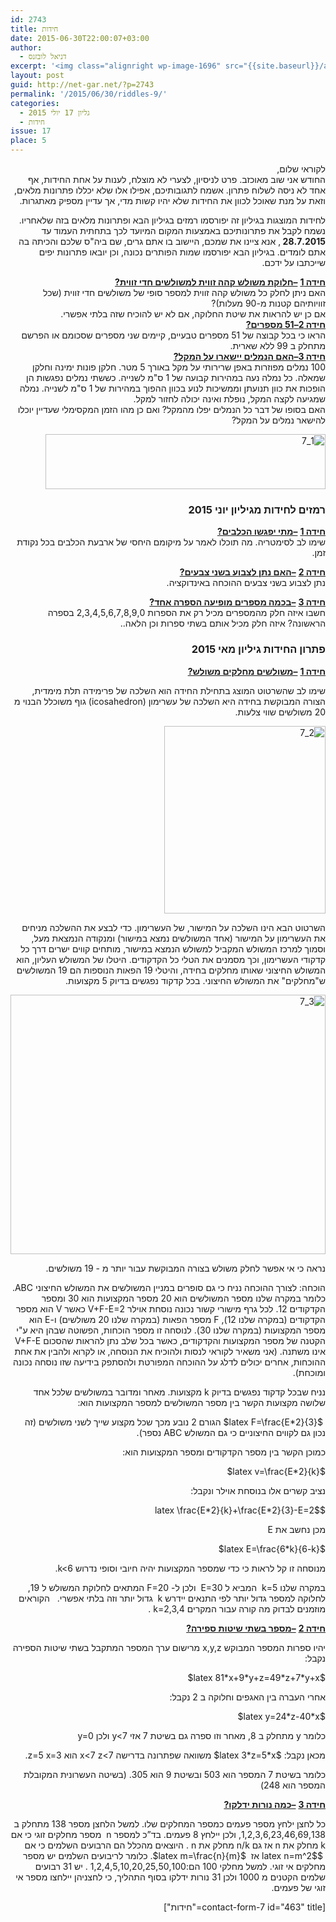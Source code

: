 ```yaml
---
id: 2743
title: חידות
date: 2015-06-30T22:00:07+03:00
author:
  - דניאל לובזנס
excerpt: '<img class="alignright wp-image-1696" src="{{site.baseurl}}/assets/img/2014/11/unnamed-1.jpg" alt="unnamed (1)" width="101" height="106" />מדור החידות לילדים ונוער המחודש, יותר אתגר,יותר עניין בעריכת דניאל לובזנס'
layout: post
guid: http://net-gar.net/?p=2743
permalink: '/2015/06/30/riddles-9/'
categories:
  - גליון 17 יולי 2015
  - חידות
issue: 17
place: 5
---
```

<p style="direction: rtl;">
  לקוראי שלום,<br /> החודש אני שוב מאוכזב. פרט לניסיון, לצערי לא מוצלח, לענות על אחת החידות, אף אחד לא ניסה לשלוח פתרון. אשמח לתגובותיכם, אפילו אלו שלא יכללו פתרונות מלאים, וזאת על מנת שאוכל לכוון את החידות שלא יהיו קשות מדי, אך עדיין מספיק מאתגרות.
</p>

<p style="direction: rtl;">
  לחידות המוצגות בגיליון זה יפורסמו רמזים בגיליון הבא ופתרונות מלאים בזה שלאחריו. נשמח לקבל את פתרונותיכם באמצעות המקום המיועד לכך בתחתית העמוד עד <strong>28.7.2015 </strong>, אנא ציינו את שמכם, היישוב בו אתם גרים, שם ביה"ס שלכם והכיתה בה אתם לומדים. בגיליון הבא יפורסמו שמות הפותרים נכונה, וכן יובאו פתרונות יפים שייכתבו על ידכם.
</p>

<p style="direction: rtl;">
  <strong><span style="text-decoration: underline;">חידה 1</span></strong> <strong><span style="text-decoration: underline;">–חלוקת משולש קהה זווית למשולשים חדי זווית?<br /> </span></strong>האם ניתן לחלק כל משולש קהה זווית למספר סופי של משולשים חדי זווית (שכל זוויותיהם קטנות מ-90 מעלות)?<br /> אם כן יש להראות את שיטת החלוקה, אם לא יש להוכיח שזה בלתי אפשרי.<br /> <strong><span style="text-decoration: underline;">חידה 2–51 מספרים?<br /> </span></strong>הראו כי בכל קבוצה של 51 מספרים טבעיים, קיימים שני מספרים שסכומם או הפרשם מתחלק ב 99 ללא שארית.<br /> <strong><span style="text-decoration: underline;">חידה 3–האם הנמלים יישארו על המקל?<br /> </span></strong>100 נמלים מפוזרות באפן שרירותי על מקל באורך 5 מטר. חלקן פונות ימינה וחלקן שמאלה. כל נמלה נעה במהירות קבועה של 1 ס"מ לשנייה. כששתי נמלים נפגשות הן הופכות את כוון תנועתן וממשיכות לנוע בכוון ההפוך במהירות של 1 ס"מ לשנייה. נמלה שמגיעה לקצה המקל, נופלת ואינה יכולה לחזור למקל.<br /> האם בסופו של דבר כל הנמלים יפלו מהמקל? ואם כן מהו הזמן המקסימלי שעדיין יוכלו להישאר נמלים על המקל?
</p>

<p style="direction: rtl;">
  <img class="aligncenter wp-image-2744 size-full" src="{{site.baseurl}}/assets/img/2015/06/1_7.png" alt="1_7" width="448" height="88" />
</p>

<h3 style="direction: rtl;">
  רמזים לחידות מגיליון יוני 2015
</h3>

<p style="direction: rtl;">
  <strong><span style="text-decoration: underline;">חידה 1</span></strong> <strong><span style="text-decoration: underline;">–מתי יפגשו הכלבים?<br /> </span></strong>שימו לב לסימטריה. מה תוכלו לאמר על מיקומם היחסי של ארבעת הכלבים בכל נקודת זמן.
</p>

<p style="direction: rtl;">
  <strong><span style="text-decoration: underline;">חידה 2</span></strong> <strong><span style="text-decoration: underline;">–האם נתן לצבוע בשני צבעים?<br /> </span></strong>נתן לצבוע בשני צבעים ההוכחה באינדוקציה.
</p>

<p style="direction: rtl;">
  <strong><span style="text-decoration: underline;">חידה 3</span></strong> <strong><span style="text-decoration: underline;">–בכמה מספרים מופיעה הספרה אחד?<br /> </span></strong>חשבו איזה חלק מהמספרים מכיל רק את הספרות 2,3,4,5,6,7,8,9,0 בספרה הראשונה? איזה חלק מכיל אותם בשתי ספרות וכן הלאה..
</p>

<h3 style="direction: rtl;">
  פתרון החידות גיליון מאי 2015
</h3>

<p style="direction: rtl;">
  <strong><span style="text-decoration: underline;">חידה 1</span></strong> <strong><span style="text-decoration: underline;">–משולשים מחלקים משולש?</span></strong>
</p>

<p style="direction: rtl;">
  שימו לב שהשרטוט המוצג בתחילת החידה הוא השלכה של פרימידה תלת מימדית, הצורה המבוקשת בחידה היא השלכה של עשרימון (icosahedron) גוף משוכלל הבנוי מ 20 משולשים שווי צלעות.
</p>

<p style="direction: rtl;">
  <img class="aligncenter size-medium wp-image-2745" src="{{site.baseurl}}/assets/img/2015/06/2_7-258x300.jpg" alt="2_7" width="258" height="300" />
</p>

<p style="direction: rtl;">
  השרטוט הבא הינו השלכה על המישור, של העשרימון. כדי לבצע את ההשלכה מניחים את העשרימון על המישור (אחד המשולשים נמצא במישור) ומנקודה הנמצאת מעל, וסמוך למרכז המשולש המקביל למשולש הנמצא במישור, מותחים קווים ישרים דרך כל קדקודי העשרימון, וכך מסמנים את הטלי כל הקדקודים. היטלו של המשולש העליון, הוא המשולש החיצוני שאותו מחלקים בחידה, והיטלי 19 הפאות הנוספות הם 19 המשולשים ש"מחלקים" את המשולש החיצוני. בכל קדקוד נפגשים בדיוק 5 מקצועות.
</p>

<p style="direction: rtl;">
  <img class="aligncenter size-full wp-image-2747" src="{{site.baseurl}}/assets/img/2015/06/3_71.png" alt="3_7" width="504" height="415" />
</p>

<p style="direction: rtl;">
  נראה כי אי אפשר לחלק משולש בצורה המבוקשת עבור יותר מ - 19 משולשים.
</p>

<p style="direction: rtl;">
  הוכחה: לצורך ההוכחה נניח כי גם סופרים במניין המשולשים את המשולש החיצוני ABC. כלומר במקרה שלנו מספר המשולשים הוא 20 מספר המקצועות הוא 30 ומספר הקדקודים 12. לכל גרף מישורי קשור נכונה נוסחת אוילר V+F-E=2 כאשר V הוא מספר הקדקודים (במקרה שלנו 12), F מספר הפאות (במקרה שלנו 20 משולשים) ו-E הוא מספר המקצועות (במקרה שלנו 30). לנוסחה זו מספר הוכחות, הפשוטה שבהן היא ע"י הקטנה של מספר המקצועות והקדקודים, כאשר בכל שלב נתן להראות שהסכום V+F-E אינו משתנה. (אני משאיר לקוראי לנסות ולהוכיח את הנוסחה, או לקרוא ולהבין את אחת ההוכחות, אחרים יכולים לדלג על ההוכחה המפורטת ולהסתפק בידיעה שזו נוסחה נכונה ומוכחת).
</p>

<p style="direction: rtl;">
  נניח שבכל קדקוד נפגשים בדיוק k מקצועות. מאחר ומדובר במשולשים שלכל אחד שלושה מקצועות הקשר בין מספר המשולשים למספר המקצועות הוא:
</p>

<p style="direction: rtl;">
   $latex F=\frac{E*2}{3}$ הגורם 2 נובע מכך שכל מקצוע שייך לשני משולשים (זה נכון גם לקווים החיצוניים כי גם המשולש ABC נספר).
</p>

<p style="direction: rtl;">
  כמוכן הקשר בין מספר הקדקודים ומספר המקצועות הוא:
</p>

<p style="direction: rtl;">
  $latex v=\frac{E*2}{k}$
</p>

<p style="direction: rtl;">
  נציב קשרים אלו בנוסחת אוילר ונקבל:
</p>

<p style="direction: rtl;">
  $latex \frac{E*2}{k}+\frac{E*2}{3}-E=2$
</p>

<p style="direction: rtl;">
  מכן נחשב את E
</p>

<p style="direction: rtl;">
  $latex E=\frac{6*k}{6-k}$
</p>

<p style="direction: rtl;">
  מנוסחה זו קל לראות כי כדי שמספר המקצועות יהיה חיובי וסופי נדרוש k<6.
</p>

<p style="direction: rtl;">
  במקרה שלנו k=5  המביא ל E=30  ולכן ל- F=20 המתאים לחלוקת המשולש ל 19, לחלוקה למספר גדול יותר לפי התנאים יידרש k  גדול יותר וזה בלתי אפשרי.   הקוראים מוזמנים לבדוק מה קורה עבור המקרים k=2,3,4 .
</p>

<p style="direction: rtl;">
  <strong><span style="text-decoration: underline;">חידה 2</span></strong> <strong><span style="text-decoration: underline;">–מספר בשתי שיטות ספירה?</span></strong>
</p>

<p style="direction: rtl;">
  יהיו ספרות המספר המבוקש x,y,z מרישום ערך המספר המתקבל בשתי שיטות הספירה נקבל:
</p>

<p style="direction: rtl;">
  $latex 81*x+9*y+z=49*z+7*y+x$
</p>

<p style="direction: rtl;">
  אחרי העברה בין האגפים וחלוקה ב 2 נקבל:
</p>

<p style="direction: rtl;">
  $latex y=24*z-40*x$
</p>

<p style="direction: rtl;">
  כלומר y מתחלק ב 8, מאחר וזו ספרה גם בשיטת 7 אזי y<7 ולכן y=0
</p>

<p style="direction: rtl;">
  מכאן נקבל: $latex 3*z=5*x$ משוואה שפתרונה בדרישה x<7 z<7 הוא z=5 x=3.
</p>

<p style="direction: rtl;">
  כלומר בשיטת 7 המספר הוא 503 ובשיטת 9 הוא 305. (בשיטה העשרונית המקובלת המספר הוא 248)
</p>

<p style="direction: rtl;">
  <strong><span style="text-decoration: underline;">חידה 3</span></strong> <strong><span style="text-decoration: underline;">–כמה נורות ידלקו?</span></strong>
</p>

<p style="direction: rtl;">
  כל לחצן ילחץ מספר פעמים כמספר המחלקים שלו. למשל הלחצן מספר 138 מתחלק ב 1,2,3,6,23,46,69,138, ולכן יילחץ 8 פעמים. בד”כ למספר n  מספר מחלקים זוגי כי אם k מחלק את n אז גם n/k מחלק את n . היוצאים מהכלל הם הרבועים השלמים כי אם  $latex n=m^2$ אז  $latex m=\frac{n}{m}$. כלומר לריבועים השלמים יש מספר מחלקים אי זוגי. למשל מחלקי 100 הם:1,2,4,5,10,20,25,50,100 . יש 31 רבועים שלמים הקטנים מ 1000 ולכן 31 נורות ידלקו בסוף התהליך, כי לחצניהן יילחצו מספר אי זוגי של פעמים.
</p>

<p style="direction: rtl;">
  [contact-form-7 id="463" title="חידות"]
</p>